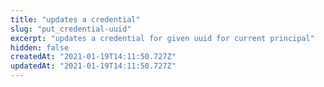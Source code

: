 ```yaml
---
title: "updates a credential"
slug: "put_credential-uuid"
excerpt: "updates a credential for given uuid for current principal"
hidden: false
createdAt: "2021-01-19T14:11:50.727Z"
updatedAt: "2021-01-19T14:11:50.727Z"
---
```

